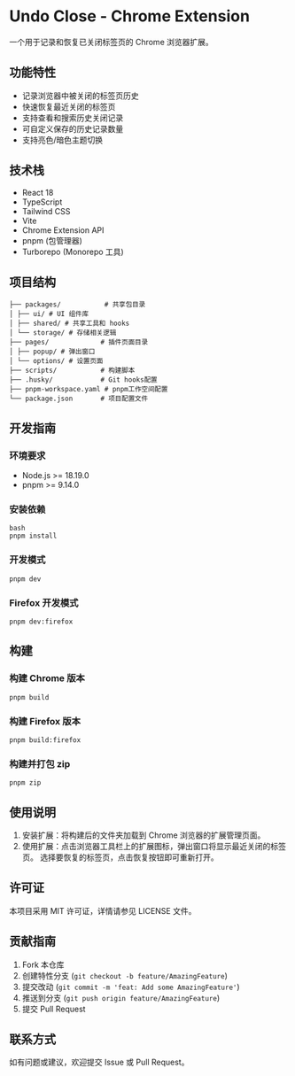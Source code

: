 # Undo Close - Chrome Extension

一个用于记录和恢复已关闭标签页的 Chrome 浏览器扩展。

## 功能特性

- 记录浏览器中被关闭的标签页历史
- 快速恢复最近关闭的标签页
- 支持查看和搜索历史关闭记录
- 可自定义保存的历史记录数量
- 支持亮色/暗色主题切换

## 技术栈

- React 18
- TypeScript
- Tailwind CSS
- Vite
- Chrome Extension API
- pnpm (包管理器)
- Turborepo (Monorepo 工具)

## 项目结构
```
├── packages/           # 共享包目录
│ ├── ui/ # UI 组件库
│ ├── shared/ # 共享工具和 hooks
│ └── storage/ # 存储相关逻辑
├── pages/             # 插件页面目录
│ ├── popup/ # 弹出窗口
│ └── options/ # 设置页面
├── scripts/           # 构建脚本
├── .husky/            # Git hooks配置
├── pnpm-workspace.yaml # pnpm工作空间配置
└── package.json       # 项目配置文件
```

## 开发指南

### 环境要求

- Node.js >= 18.19.0
- pnpm >= 9.14.0

### 安装依赖
```shell
bash
pnpm install
```

### 开发模式
```shell
pnpm dev
```

### Firefox 开发模式
```shell
pnpm dev:firefox
```

## 构建

### 构建 Chrome 版本
```shell
pnpm build
```

### 构建 Firefox 版本

```shell
pnpm build:firefox
```

### 构建并打包 zip

```shell
pnpm zip
```

## 使用说明
1. 安装扩展：将构建后的文件夹加载到 Chrome 浏览器的扩展管理页面。
2. 使用扩展：点击浏览器工具栏上的扩展图标，弹出窗口将显示最近关闭的标签页。 选择要恢复的标签页，点击恢复按钮即可重新打开。

## 许可证

本项目采用 MIT 许可证，详情请参见 LICENSE 文件。

## 贡献指南

1. Fork 本仓库
2. 创建特性分支 (`git checkout -b feature/AmazingFeature`)
3. 提交改动 (`git commit -m 'feat: Add some AmazingFeature'`)
4. 推送到分支 (`git push origin feature/AmazingFeature`)
5. 提交 Pull Request

## 联系方式

如有问题或建议，欢迎提交 Issue 或 Pull Request。
